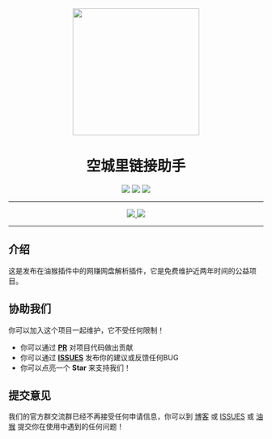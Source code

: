 <div align="center" >
<img src="https://img.gejiba.com/images/1368de75bdb93999325fa627cb08785b.jpg" width="250" height="250" />
</div>

<h1 align="center">空城里链接助手</h1>

<div align="center">
<img src="https://img.shields.io/github/stars/lzyAB/link-helper"/>
<img src="https://img.shields.io/github/manifest-json/v/lzyAB/link_helper"/>
<img src="https://img.shields.io/github/license/lzyAB/link-helper"/>
</div>

----

<div align="center">
<a href="https://greasyfork.org/zh-CN/scripts/447128-%E7%A9%BA%E5%9F%8E%E9%87%8C%E9%93%BE%E6%8E%A5%E5%8A%A9%E6%89%8B">
<img src="https://img.shields.io/badge/%E6%B2%B9%E7%8C%B4-%E7%A9%BA%E5%9F%8E%E9%87%8C%E9%93%BE%E6%8E%A5%E5%8A%A9%E6%89%8B-brightgreen.svg"/>
</a>
<a href="https://www.ilzya.com/">
<img src="https://img.shields.io/badge/%E5%8D%9A%E5%AE%A2-%E7%A9%BA%E5%9F%8E%E9%87%8C-brightgreen.svg"/>
</a>
</div>

----


## 介绍

这是发布在油猴插件中的网赚网盘解析插件，它是免费维护近两年时间的公益项目。

## 协助我们

你可以加入这个项目一起维护，它不受任何限制！

- 你可以通过 **[PR](https://github.com/lzyAB/link-helper/pulls)** 对项目代码做出贡献
- 你可以通过 **[ISSUES](https://github.com/lzyAB/link-helper/issues)** 发布你的建议或反馈任何BUG
- 你可以点亮一个 **Star** 来支持我们！


## 提交意见

我们的官方群交流群已经不再接受任何申请信息，你可以到 [博客](https://www.ilzya.com/) 或 [ISSUES](https://github.com/lzyAB/link-helper/issues) 或 [油猴](https://greasyfork.org/zh-CN/scripts/447128-%E7%A9%BA%E5%9F%8E%E9%87%8C%E9%93%BE%E6%8E%A5%E5%8A%A9%E6%89%8B/feedback) 提交你在使用中遇到的任何问题！
